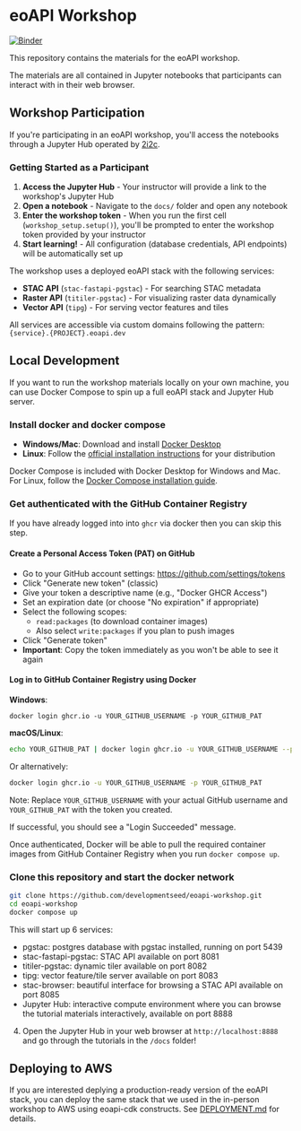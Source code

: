 # eoAPI Workshop

[![Binder](https://binder.opensci.2i2c.cloud/badge_logo.svg)](https://binder.opensci.2i2c.cloud/v2/gh/developmentseed/eoapi-workshop/main?urlpath=%2Fdoc%2Ftree%2Fdocs%2F00-introduction.ipynb)

This repository contains the materials for the eoAPI workshop.

The materials are all contained in Jupyter notebooks that participants can interact with in their web browser.

## Workshop Participation

If you're participating in an eoAPI workshop, you'll access the notebooks through a Jupyter Hub operated by [2i2c](https://2i2c.org).

### Getting Started as a Participant

1. **Access the Jupyter Hub** - Your instructor will provide a link to the workshop's Jupyter Hub
2. **Open a notebook** - Navigate to the `docs/` folder and open any notebook
3. **Enter the workshop token** - When you run the first cell (`workshop_setup.setup()`), you'll be prompted to enter the workshop token provided by your instructor
4. **Start learning!** - All configuration (database credentials, API endpoints) will be automatically set up

The workshop uses a deployed eoAPI stack with the following services:

- **STAC API** (`stac-fastapi-pgstac`) - For searching STAC metadata
- **Raster API** (`titiler-pgstac`) - For visualizing raster data dynamically
- **Vector API** (`tipg`) - For serving vector features and tiles

All services are accessible via custom domains following the pattern: `{service}.{PROJECT}.eoapi.dev`

## Local Development

If you want to run the workshop materials locally on your own machine, you can use Docker Compose to spin up a full eoAPI stack and Jupyter Hub server.

### Install docker and docker compose

- **Windows/Mac**: Download and install [Docker Desktop](https://www.docker.com/products/docker-desktop/)
- **Linux**: Follow the [official installation instructions](https://docs.docker.com/engine/install/) for your distribution

Docker Compose is included with Docker Desktop for Windows and Mac. For Linux, follow the [Docker Compose installation guide](https://docs.docker.com/compose/install/).

### Get authenticated with the GitHub Container Registry

If you have already logged into into `ghcr` via docker then you can skip this step.

#### Create a Personal Access Token (PAT) on GitHub

- Go to your GitHub account settings: <https://github.com/settings/tokens>
- Click "Generate new token" (classic)
- Give your token a descriptive name (e.g., "Docker GHCR Access")
- Set an expiration date (or choose "No expiration" if appropriate)
- Select the following scopes:
  - `read:packages` (to download container images)
  - Also select `write:packages` if you plan to push images
- Click "Generate token"
- **Important**: Copy the token immediately as you won't be able to see it again

#### Log in to GitHub Container Registry using Docker

**Windows**:

```
docker login ghcr.io -u YOUR_GITHUB_USERNAME -p YOUR_GITHUB_PAT
```

**macOS/Linux**:

```bash
echo YOUR_GITHUB_PAT | docker login ghcr.io -u YOUR_GITHUB_USERNAME --password-stdin
```

Or alternatively:

```bash
docker login ghcr.io -u YOUR_GITHUB_USERNAME -p YOUR_GITHUB_PAT
```

Note: Replace `YOUR_GITHUB_USERNAME` with your actual GitHub username and `YOUR_GITHUB_PAT` with the token you created.

If successful, you should see a "Login Succeeded" message.

Once authenticated, Docker will be able to pull the required container images from GitHub Container Registry when you run `docker compose up`.

### Clone this repository and start the docker network

```bash
git clone https://github.com/developmentseed/eoapi-workshop.git
cd eoapi-workshop
docker compose up
```

This will start up 6 services:

- pgstac: postgres database with pgstac installed, running on port 5439
- stac-fastapi-pgstac: STAC API available on port 8081
- titiler-pgstac: dynamic tiler available on port 8082
- tipg: vector feature/tile server available on port 8083
- stac-browser: beautiful interface for browsing a STAC API available on port 8085
- Jupyter Hub: interactive compute environment where you can browse the tutorial materials interactively, available on port 8888

4. Open the Jupyter Hub in your web browser at `http://localhost:8888` and go through the tutorials in the `/docs` folder!

## Deploying to AWS

If you are interested deplying a production-ready version of the eoAPI stack, you can deploy the same stack that we used in the in-person workshop to AWS using eoapi-cdk constructs. See [DEPLOYMENT.md](./DEPLOYMENT.md) for details.
